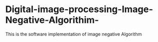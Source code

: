 # Digital-image-processing-Image-Negative-Algorithim-
This is the software implementation of image negative Algorithm 

